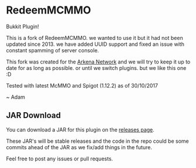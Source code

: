 # RedeemMCMMO
Bukkit Plugin!

This is a fork of RedeemMCMMO. we wanted to use it but it had not been updated since 2013. we have added UUID support and fixed an issue with constant spamming of server console.

This fork was created for the [Arkena Network](https://arkena.cf) and we will try to keep it up to date for as long as possible. or until we switch plugins. but we like this one :D

Tested with latest McMMO and Spigot (1.12.2) as of 30/10/2017

~ Adam

## JAR Download
You can download a JAR for this plugin on the [releases page](https://github.com/ArkenaMC/RedeemMCMMO/releases).

These JAR's will be stable releases and the code in the repo could be some commits ahead of the JAR as we fix/add things in the future.

Feel free to post any issues or pull requests.
